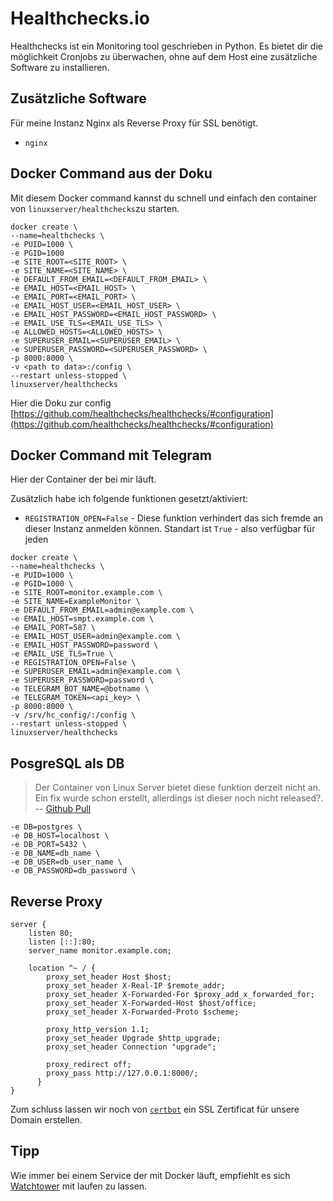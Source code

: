# Healthchecks.io
Healthchecks ist ein Monitoring tool geschrieben in Python.
Es bietet dir die möglichkeit Cronjobs zu überwachen, ohne auf dem Host eine zusätzliche Software zu installieren.

## Zusätzliche Software
Für meine Instanz Nginx als Reverse Proxy für SSL benötigt.

* `nginx`

## Docker Command aus der Doku
Mit diesem Docker command kannst du schnell und einfach den container von  `linuxserver/healthchecks`zu starten.

```
docker create \
--name=healthchecks \
-e PUID=1000 \
-e PGID=1000
-e SITE_ROOT=<SITE_ROOT> \
-e SITE_NAME=<SITE_NAME> \
-e DEFAULT_FROM_EMAIL=<DEFAULT_FROM_EMAIL> \
-e EMAIL_HOST=<EMAIL_HOST> \
-e EMAIL_PORT=<EMAIL_PORT> \
-e EMAIL_HOST_USER=<EMAIL_HOST_USER> \
-e EMAIL_HOST_PASSWORD=<EMAIL_HOST_PASSWORD> \
-e EMAIL_USE_TLS=<EMAIL_USE_TLS> \
-e ALLOWED_HOSTS=<ALLOWED_HOSTS> \
-e SUPERUSER_EMAIL=<SUPERUSER_EMAIL> \
-e SUPERUSER_PASSWORD=<SUPERUSER_PASSWORD> \
-p 8000:8000 \
-v <path to data>:/config \
--restart unless-stopped \
linuxserver/healthchecks
```

Hier die Doku zur config [https://github.com/healthchecks/healthchecks/#configuration](https://github.com/healthchecks/healthchecks/#configuration)


## Docker Command mit Telegram

Hier der Container der bei mir läuft.

Zusätzlich habe ich folgende funktionen gesetzt/aktiviert:

* `REGISTRATION_OPEN=False`
 		- Diese funktion verhindert das sich fremde an dieser Instanz anmelden können. Standart ist `True` - also verfügbar für jeden

```
docker create \
--name=healthchecks \
-e PUID=1000 \
-e PGID=1000 \
-e SITE_ROOT=monitor.example.com \
-e SITE_NAME=ExampleMonitor \
-e DEFAULT_FROM_EMAIL=admin@example.com \
-e EMAIL_HOST=smpt.example.com \
-e EMAIL_PORT=587 \
-e EMAIL_HOST_USER=admin@example.com \
-e EMAIL_HOST_PASSWORD=password \
-e EMAIL_USE_TLS=True \
-e REGISTRATION_OPEN=False \
-e SUPERUSER_EMAIL=admin@example.com \
-e SUPERUSER_PASSWORD=password \
-e TELEGRAM_BOT_NAME=@botname \
-e TELEGRAM_TOKEN=<api_key> \
-p 8000:8000 \
-v /srv/hc_config/:/config \
--restart unless-stopped \
linuxserver/healthchecks
```

## PosgreSQL als DB
> Der Container von Linux Server bietet diese funktion derzeit nicht an.
> Ein fix wurde schon erstellt, allerdings ist dieser noch nicht released?. -- [Github Pull](https://github.com/linuxserver/docker-healthchecks/pull/32)

```
-e DB=postgres \
-e DB_HOST=localhost \
-e DB_PORT=5432 \
-e DB_NAME=db_name \
-e DB_USER=db_user_name \
-e DB_PASSWORD=db_password \
```



## Reverse Proxy


```
server {
    listen 80;
    listen [::]:80;
    server_name monitor.example.com;

    location ^~ / {
        proxy_set_header Host $host;
        proxy_set_header X-Real-IP $remote_addr;
        proxy_set_header X-Forwarded-For $proxy_add_x_forwarded_for;
        proxy_set_header X-Forwarded-Host $host/office;
        proxy_set_header X-Forwarded-Proto $scheme;

        proxy_http_version 1.1;
        proxy_set_header Upgrade $http_upgrade;
        proxy_set_header Connection "upgrade";

        proxy_redirect off;
        proxy_pass http://127.0.0.1:8000/;
      }
}
```
Zum schluss lassen wir noch von [`certbot`](/certbot) ein SSL Zertificat für unsere Domain erstellen.


## Tipp
Wie immer bei einem Service der mit Docker läuft, empfiehlt es sich [Watchtower](/watchtower) mit laufen zu lassen.
